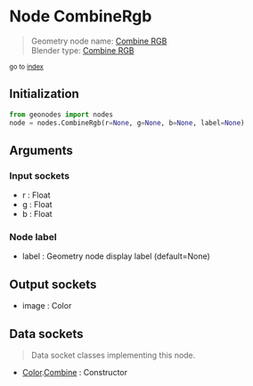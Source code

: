 
# Node CombineRgb

> Geometry node name: [Combine RGB](https://docs.blender.org/manual/en/latest/modeling/geometry_nodes/color/combine_rgb.html)<br>
  Blender type: [Combine RGB](https://docs.blender.org/api/current/bpy.types.ShaderNodeCombineRGB.html)
  
<sub>go to [index](/docs/index.md)</sub>

## Initialization

```python
from geonodes import nodes
node = nodes.CombineRgb(r=None, g=None, b=None, label=None)
```



## Arguments


### Input sockets

- r : Float
- g : Float
- b : Float

### Node label

- label : Geometry node display label (default=None)

## Output sockets

- image : Color

## Data sockets

> Data socket classes implementing this node.
  
  
- [Color](/docs/sockets/Color.md).[Combine](/docs/sockets/Color.md#combine) : Constructor
  
